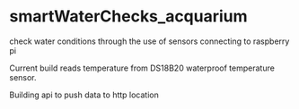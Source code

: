 # smartWaterChecks_acquarium
check water conditions through the use of sensors connecting to raspberry pi

Current build reads temperature from DS18B20 waterproof temperature sensor. 

Building api to push data to http location

